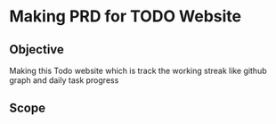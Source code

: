 # Making PRD for TODO Website

## Objective
Making this Todo website which is track the working streak like github graph and daily task progress

## Scope
